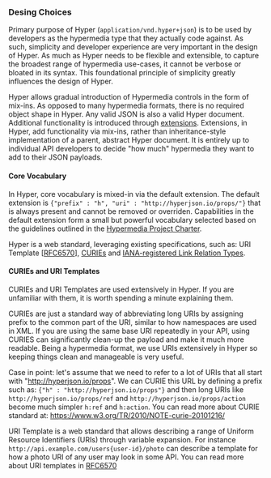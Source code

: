 ### Desing Choices

Primary purpose of Hyper (`application/vnd.hyper+json`) is to be used by developers
as the hypermedia type that they actually code against. As such, simplicity and
developer experience are very important in the design of Hyper. As much as Hyper
needs to be flexible and extensible, to capture the broadest range of hypermedia
use-cases, it cannot be verbose or bloated in its syntax. This foundational
principle of simplicity greatly influences the design of Hyper.

Hyper allows gradual introduction of Hypermedia controls in the form of mix-ins.
As opposed to many hypermedia formats, there is no required object shape in
Hyper. Any valid JSON is also a valid Hyper document. Additional functionality
is introduced through [extensions](#extensions). Extensions, in Hyper, add
functionality via mix-ins, rather than inheritance-style implementation of a
parent, abstract Hyper document. It is entirely up to individual API developers
to decide "how much" hypermedia they want to add to their JSON payloads.

#### Core Vocabulary

In Hyper, core vocabulary is mixed-in via the default extension. The default
extension is `{"prefix" : "h", "uri" : "http://hyperjson.io/props/"}` that is
always present and cannot be removed or overriden. Capabilities in the default
extension form a small but powerful vocabulary selected based on the guidelines
outlined in the [Hypermedia Project
Charter](https://github.com/the-hypermedia-project/charter/blob/master/reference/hypermedia-elements.md).

Hyper is a web standard, leveraging existing specifications, such as: URI
Template [[RFC6570](http://tools.ietf.org/html/rfc6570)],
[CURIEs](https://www.w3.org/TR/2010/NOTE-curie-20101216/) and [IANA-registered
Link Relation
Types](http://www.iana.org/assignments/link-relations/link-relations.xhtml).

#### CURIEs and URI Templates

CURIEs and URI Templates are used extensively in Hyper. If you are unfamiliar
with them, it is worth spending a minute explaining them.

CURIEs are just a standard way of abbreviating long URIs by assigning prefix to
the common part of the URI, similar to how namespaces are used in XML. If you
are using the same base URI repeatedly in your API, using CURIES can
significantly clean-up the payload and make it much more readable. Being a
hypermedia format, we use URIs extensively in Hyper so keeping things clean and
manageable is very useful.

Case in point: let's assume that we need to refer to a lot
of URIs that all start with "http://hyperjson.io/props". We can CURIE this URL
by defining a prefix such as: `{"h" : "http://hyperjson.io/props"}` and then
long URIs like `http://hyperjson.io/props/ref` and
`http://hyperjson.io/props/action` become much simpler `h:ref` and `h:action`.
You can read more about CURIE standard at:
<https://www.w3.org/TR/2010/NOTE-curie-20101216/>

URI Template is a web standard that allows describing a range of Uniform
Resource Identifiers (URIs) through variable expansion. For instance
`http://api.example.com/users{user-id}/photo` can describe a template for how
a photo URI of any user may look in some API. You can read more about
URI templates in [RFC6570](http://tools.ietf.org/html/rfc6570)
